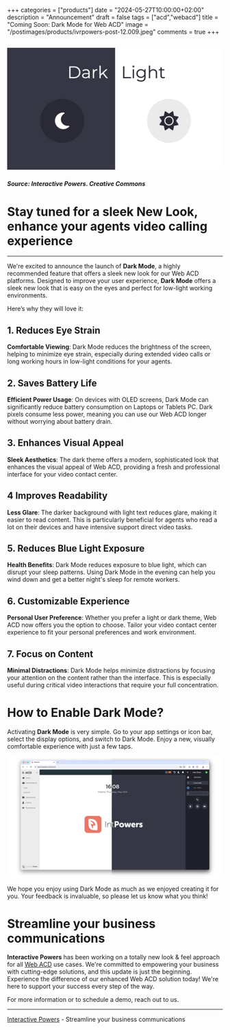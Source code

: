 +++
categories = ["products"]
date = "2024-05-27T10:00:00+02:00"
description = "Announcement"
draft = false
tags = ["acd","webacd"]
title = "Coming Soon: Dark Mode for Web ACD"
image = "/postimages/products/ivrpowers-post-12.009.jpeg"
comments = true
+++

![Dark Mode](/postimages/products/ivrpowers-post-12.009.jpeg)
---
##### Source: Interactive Powers. Creative Commons

# Stay tuned for a sleek New Look, enhance your agents video calling experience
---

We're excited to announce the launch of **Dark Mode**, a highly recommended feature that offers a sleek new look for our Web ACD platforms. Designed to improve your user experience, **Dark Mode** offers a sleek new look that is easy on the eyes and perfect for low-light working environments.

Here’s why they will love it:

## 1. Reduces Eye Strain
**Comfortable Viewing**: Dark Mode reduces the brightness of the screen, helping to minimize eye strain, especially during extended video calls or long working hours in low-light conditions for your agents.

## 2. Saves Battery Life

**Efficient Power Usage**: On devices with OLED screens, Dark Mode can significantly reduce battery consumption on Laptops or Tablets PC. Dark pixels consume less power, meaning you can use our Web ACD longer without worrying about battery drain.

## 3. Enhances Visual Appeal

**Sleek Aesthetics**: The dark theme offers a modern, sophisticated look that enhances the visual appeal of Web ACD, providing a fresh and professional interface for your video contact center.

## 4 Improves Readability

**Less Glare**: The darker background with light text reduces glare, making it easier to read content. This is particularly beneficial for agents who read a lot on their devices and have intensive support direct video tasks.

## 5. Reduces Blue Light Exposure

**Health Benefits**: Dark Mode reduces exposure to blue light, which can disrupt your sleep patterns. Using Dark Mode in the evening can help you wind down and get a better night's sleep for remote workers.

## 6. Customizable Experience

**Personal User Preference**: Whether you prefer a light or dark theme, Web ACD now offers you the option to choose. Tailor your video contact center experience to fit your personal preferences and work environment.

## 7. Focus on Content

**Minimal Distractions**: Dark Mode helps minimize distractions by focusing your attention on the content rather than the interface. This is especially useful during critical video interactions that require your full concentration.

# How to Enable Dark Mode?

Activating **Dark Mode** is very simple. Go to your app settings or icon bar, select the display options, and switch to Dark Mode. Enjoy a new, visually comfortable experience with just a few taps.

![Dark Mode on Web ACD](/postimages/products/ivrpowers-post-12.008.jpeg)

We hope you enjoy using Dark Mode as much as we enjoyed creating it for you. 
Your feedback is invaluable, so please let us know what you think!

#	Streamline your business communications

**Interactive Powers** has been working on a totally new look & feel approach for all [Web ACD](https://interactivepowers.com/en/platforms/webacd) use cases. We're committed to empowering your business with cutting-edge solutions, and this update is just the beginning. Experience the difference of our enhanced Web ACD solution today! We're here to support your success every step of the way.

For more information or to schedule a demo, reach out to us. 

---
[Interactive Powers](http://www.ivrpowers.com/ ) - Streamline your business communications

